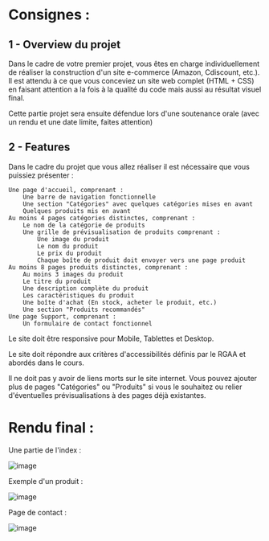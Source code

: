 # Consignes :

## 1 - Overview du projet

Dans le cadre de votre premier projet, vous êtes en charge individuellement de réaliser la construction d'un site e-commerce (Amazon, Cdiscount, etc.).  
Il est attendu à ce que vous conceviez un site web complet (HTML + CSS) en faisant attention a la fois à la qualité du code mais aussi au résultat visuel final.

Cette partie projet sera ensuite défendue lors d'une soutenance orale (avec un rendu et une date limite, faites attention)

## 2 - Features

Dans le cadre du projet que vous allez réaliser il est nécessaire que vous puissiez présenter :

    Une page d'accueil, comprenant :
        Une barre de navigation fonctionnelle
        Une section "Catégories" avec quelques catégories mises en avant
        Quelques produits mis en avant
    Au moins 4 pages catégories distinctes, comprenant :
        Le nom de la catégorie de produits
        Une grille de prévisualisation de produits comprenant :
            Une image du produit
            Le nom du produit
            Le prix du produit
            Chaque boîte de produit doit envoyer vers une page produit
    Au moins 8 pages produits distinctes, comprenant :
        Au moins 3 images du produit
        Le titre du produit
        Une description complète du produit
        Les caractéristiques du produit
        Une boîte d'achat (En stock, acheter le produit, etc.)
        Une section "Produits recommandés"
    Une page Support, comprenant :
        Un formulaire de contact fonctionnel

Le site doit être responsive pour Mobile, Tablettes et Desktop.

Le site doit répondre aux critères d'accessibilités définis par le RGAA et abordés dans le cours.

Il ne doit pas y avoir de liens morts sur le site internet. Vous pouvez ajouter plus de pages "Catégories" ou "Produits" si vous le souhaitez ou relier d'éventuelles prévisualisations à des pages déjà existantes.

# Rendu final :

Une partie de l'index :

![image](https://github.com/SpeedyStorm/1-HTML-CSS/assets/154496951/867eb420-2cdf-4084-9390-9e50b560d660)

Exemple d'un produit :

![image](https://github.com/SpeedyStorm/1-HTML-CSS/assets/154496951/6a332052-b73c-4414-87d3-a066cdce8dc9)

Page de contact :

![image](https://github.com/SpeedyStorm/1-HTML-CSS/assets/154496951/c6946b89-7f17-4414-a0a3-064db7f68e1c)
